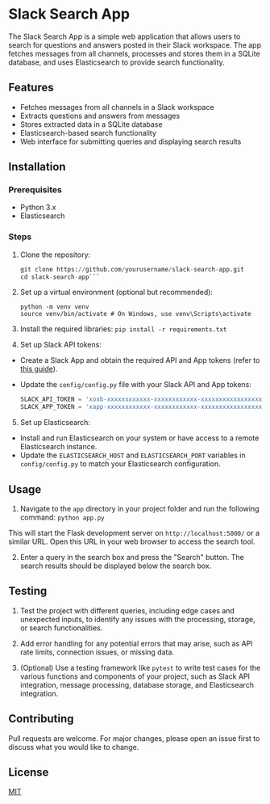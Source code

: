 # Slack Search App

The Slack Search App is a simple web application that allows users to search for questions and answers posted in their Slack workspace. The app fetches messages from all channels, processes and stores them in a SQLite database, and uses Elasticsearch to provide search functionality.

## Features

- Fetches messages from all channels in a Slack workspace
- Extracts questions and answers from messages
- Stores extracted data in a SQLite database
- Elasticsearch-based search functionality
- Web interface for submitting queries and displaying search results

## Installation

### Prerequisites

- Python 3.x
- Elasticsearch

### Steps

1. Clone the repository:
   ```python
   git clone https://github.com/yourusername/slack-search-app.git
   cd slack-search-app```

2. Set up a virtual environment (optional but recommended):
   ```
   python -m venv venv
   source venv/bin/activate # On Windows, use venv\Scripts\activate
   ```

3. Install the required libraries:
    ```pip install -r requirements.txt```


4. Set up Slack API tokens:

- Create a Slack App and obtain the required API and App tokens (refer to [this guide](https://www.twilio.com/blog/how-to-build-a-slackbot-in-socket-mode-with-python)).
- Update the `config/config.py` file with your Slack API and App tokens:

  ```python
  SLACK_API_TOKEN = 'xoxb-xxxxxxxxxxxx-xxxxxxxxxxxx-xxxxxxxxxxxxxxxxxxxxxxxx'  # Replace with your Bot User OAuth Token
  SLACK_APP_TOKEN = 'xapp-xxxxxxxxxxxx-xxxxxxxxxxxx-xxxxxxxxxxxxxxxxxxxxxxxx'  # Replace with your App Token
  ```

5. Set up Elasticsearch:

- Install and run Elasticsearch on your system or have access to a remote Elasticsearch instance.
- Update the `ELASTICSEARCH_HOST` and `ELASTICSEARCH_PORT` variables in `config/config.py` to match your Elasticsearch configuration.

## Usage

1. Navigate to the `app` directory in your project folder and run the following command:
   ```python app.py```

This will start the Flask development server on `http://localhost:5000/` or a similar URL. Open this URL in your web browser to access the search tool.

2. Enter a query in the search box and press the "Search" button. The search results should be displayed below the search box.

## Testing

1. Test the project with different queries, including edge cases and unexpected inputs, to identify any issues with the processing, storage, or search functionalities.

2. Add error handling for any potential errors that may arise, such as API rate limits, connection issues, or missing data.

3. (Optional) Use a testing framework like `pytest` to write test cases for the various functions and components of your project, such as Slack API integration, message processing, database storage, and Elasticsearch integration.

## Contributing

Pull requests are welcome. For major changes, please open an issue first to discuss what you would like to change.

## License

[MIT](https://choosealicense.com/licenses/mit/)



